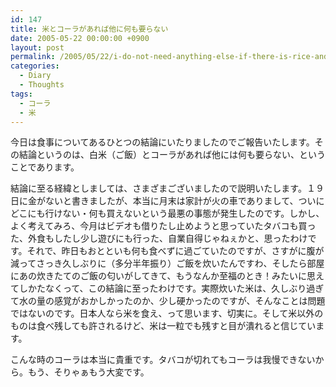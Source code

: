 ```yaml
---
id: 147
title: 米とコーラがあれば他に何も要らない
date: 2005-05-22 00:00:00 +0900
layout: post
permalink: /2005/05/22/i-do-not-need-anything-else-if-there-is-rice-and-cola/
categories:
  - Diary
  - Thoughts
tags:
  - コーラ
  - 米
---
```

今日は食事についてあるひとつの結論にいたりましたのでご報告いたします。その結論というのは、白米（ご飯）とコーラがあれば他には何も要らない、ということであります。
  
<!--more-->

結論に至る経緯としましては、さまざまございましたので説明いたします。１９日に金がないと書きましたが、本当に月末は家計が火の車でありまして、ついにどこにも行けない・何も買えないという最悪の事態が発生したのです。しかし、よく考えてみろ、今月はビデオも借りたし止めようと思っていたタバコも買った、外食もしたし少し遊びにも行った、自業自得じゃねぇかと、思ったわけです。それで、昨日もおとといも何も食べずに過ごていたのですが、さすがに腹が減ってさっき久しぶりに（多分半年振り）ご飯を炊いたんですわ、そしたら部屋にあの炊きたてのご飯の匂いがしてきて、もうなんか至福のとき！みたいに思えてしかたなくって、この結論に至ったわけです。実際炊いた米は、久しぶり過ぎて水の量の感覚がおかしかったのか、少し硬かったのですが、そんなことは問題ではないのです。日本人なら米を食え、って思います、切実に。そして米以外のものは食べ残しても許されるけど、米は一粒でも残すと目が潰れると信じています。
  
こんな時のコーラは本当に貴重です。タバコが切れてもコーラは我慢できないから。もう、そりゃぁもう大変です。
